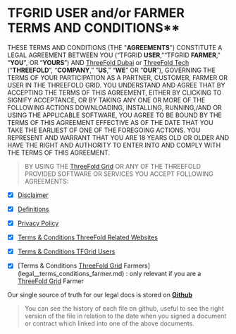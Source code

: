 # TFGRID USER and/or FARMER TERMS AND CONDITIONS**

THESE TERMS AND CONDITIONS (THE "**AGREEMENTS**") CONSTITUTE A LEGAL AGREEMENT BETWEEN YOU (“TFGRID **USER**,"“TFGRID **FARMER**," “**YOU**", OR “**YOURS**”) AND [ThreeFold Dubai](threefold__threefold_dubai) or [ThreeFold Tech](threefold__threefold_tech) (“**THREEFOLD**”, “**COMPANY**,” “**US**,” “**WE**” OR “**OUR**”), GOVERNING THE TERMS OF YOUR PARTICIPATION AS A PARTNER, CUSTOMER, FARMER OR USER IN THE THREEFOLD GRID. YOU UNDERSTAND AND AGREE THAT BY ACCEPTING THE TERMS OF THIS AGREEMENT, EITHER BY CLICKING TO SIGNIFY ACCEPTANCE, OR BY TAKING ANY ONE OR MORE OF THE FOLLOWING ACTIONS DOWNLOADING, INSTALLING, RUNNING,/AND OR USING THE APPLICABLE SOFTWARE, YOU AGREE TO BE BOUND BY THE TERMS OF THIS AGREEMENT EFFECTIVE AS OF THE DATE THAT YOU TAKE THE EARLIEST OF ONE OF THE FOREGOING ACTIONS. YOU REPRESENT AND WARRANT THAT YOU ARE 18 YEARS OLD OR OLDER AND HAVE THE RIGHT AND AUTHORITY TO ENTER INTO AND COMPLY WITH THE TERMS OF THIS AGREEMENT.

> BY USING THE [ThreeFold Grid](threefold__threefold_grid) OR ANY OF THE THREEFOLD PROVIDED SOFTWARE OR SERVICES YOU ACCEPT FOLLOWING AGREEMENTS:

- [X] [Disclaimer](legal__disclaimer.md)
- [X] [Definitions](legal__definitions_legal.md)
- [X] [Privacy Policy](legal__privacypolicy.md)
- [X] [Terms & Conditions ThreeFold Related Websites](legal__terms_conditions_websites.md)
- [X] [Terms & Conditions TFGrid Users](legal__terms_conditions_griduser.md)
- [X] [Terms & Conditions [ThreeFold Grid](threefold__threefold_grid) Farmers](legal__terms_conditions_farmer.md) : only relevant if you are a [ThreeFold Grid](threefold__threefold_grid) Farmer
 

Our single source of truth for our legal docs is stored on [__Github__](https://github.com/threefoldfoundation/legal/tree/master/src)

> You can see the history of each file on github, useful to see the right version of the file in relation to the date when you signed a document or contract which linked into one of the above documents.
